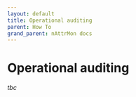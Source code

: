 ```yaml
---
layout: default
title: Operational auditing
parent: How To
grand_parent: nAttrMon docs
---
```

# Operational auditing

_tbc_